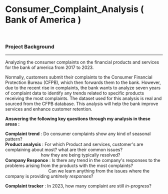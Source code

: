 # Consumer_Complaint_Analysis ( Bank of America )
<br/> 
<h3>Project Background</h3> 
<hr>
Analyzing the consumer complaints on the financial products and services for the bank of america from 2017 to 2023. 

Normally, customers submit their complaints to the Consumer Financial Protection Bureau (CFPB), which then forwards them to the bank. However, due to the recent rise in complaints, the bank wants to analyze seven years of complaint data to identify any trends related to specific products receiving the most complaints.  The dataset used for this analysis is real and sourced from the CFPB database. This analysis will help the bank improve services and enhance customer retention.

**Answering the following key questions through my analysis in these areas :** <br/> 

**Complaint trend** : Do consumer complaints show any kind of seasonal pattern?<br/> 
**Product analysis** : For which Product and services, customer's are complaining about most? what are their common issues?<br/> 
&nbsp; &nbsp; &nbsp; &nbsp; &nbsp; &nbsp; &nbsp; &nbsp; &nbsp; &nbsp; &nbsp; &nbsp; &nbsp; &nbsp; &nbsp;how they are being typically resolved?<br/> 
**Company Responce** : Is there any trend in the company's responses to the problems arising from the products with the most complaints?<br/> 
&nbsp; &nbsp; &nbsp; &nbsp; &nbsp; &nbsp; &nbsp; &nbsp; &nbsp; &nbsp; &nbsp; &nbsp; &nbsp; &nbsp; &nbsp;&nbsp; &nbsp; &nbsp; Can we learn anything from the issues where the company is providing *untimely responses*? 

**Complaint tracker** : In 2023, how many complaint are still *in-progress*? 
